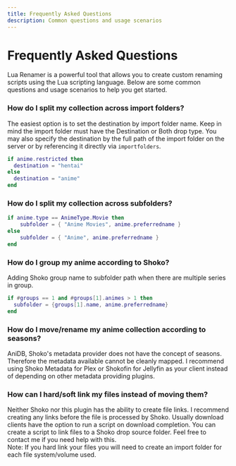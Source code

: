 ```yaml
---
title: Frequently Asked Questions
description: Common questions and usage scenarios
---
```


# Frequently Asked Questions

Lua Renamer is a powerful tool that allows you to create custom renaming scripts using the Lua scripting language. Below
are some common questions and usage scenarios to help you get started.

### How do I split my collection across import folders?

The easiest option is to set the destination by import folder name. Keep in mind the import folder must have the
Destination or Both drop type. You may also specify the destination by the full path of the import folder on the server
or by referencing it directly via `importfolders`.

```lua
if anime.restricted then
  destination = "hentai"
else
  destination = "anime"
end
```

### How do I split my collection across subfolders?

```lua
if anime.type == AnimeType.Movie then
    subfolder = { "Anime Movies", anime.preferredname }
else
    subfolder = { "Anime", anime.preferredname }
end
```

### How do I group my anime according to Shoko?

Adding Shoko group name to subfolder path when there are multiple series in group.

```lua
if #groups == 1 and #groups[1].animes > 1 then
  subfolder = {groups[1].name, anime.preferredname}
end
```

### How do I move/rename my anime collection according to seasons?

AniDB, Shoko's metadata provider does not have the concept of seasons. Therefore the metadata available cannot be
cleanly mapped. I recommend using Shoko Metadata for Plex or Shokofin for Jellyfin as your client instead of depending
on other metadata providing plugins.

### How can I hard/soft link my files instead of moving them?

Neither Shoko nor this plugin has the ability to create file links. I recommend creating any links before the file is
processed by Shoko. Usually download clients have the option to run a script on download completion. You can create a
script to link files to a Shoko drop source folder. Feel free to contact me if you need help with this.  
Note: If you hard link your files you will need to create an import folder for each file system/volume used.
